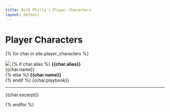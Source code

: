 ```yaml
---
title: BitD Philly | Player Characters
layout: default
---
```


# Player Characters

<!-- <div class="pic_list">
    {% assign chars = site.data.world.pcs | sort: 'alias' %}
    {% for char in chars %}
    <p>
        {% if char.picture %}
        <img src="{{ site.baseurl }}/assets/img/world/characters/pcs/{{ char.picture }}">
        {% else %}
        <img src="{{ site.baseurl }}/assets/img/world/characters/pcs/default.jpg">
        {% endif %}
        {% if char.alias %}
        <b>{{char.alias}}</b><br>
        {{char.name}}<br>
        {% else %}
        <b>{{char.name}}</b><br>
        {% endif %}
        {{char.playbook}}
        <hr>
        {{char.short_desc}}
    </p>
    {% endfor %}
</div> -->

<div class="pic_list">
    {% for char in site.player_characters %}
    <p>
        <a href="{{char.url}}">
            <img src="{{ site.baseurl }}/{{char.img_root}}/{{ char.picture }}">
        </a>
        {% if char.alias %}
            <b>{{char.alias}}</b><br>
            {{char.name}}<br>
        {% else %}
            <b>{{char.name}}</b><br>
        {% endif %}
        {{char.playbook}}
        <hr>
        {{char.excerpt}}
    </p>
    {% endfor %}
</div>
